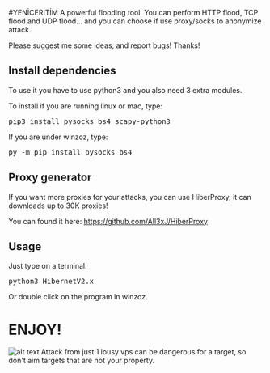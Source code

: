 #YENİCERİTİM
A powerful flooding tool.
You can perform HTTP flood, TCP flood and UDP flood... and you can choose if use proxy/socks to anonymize attack.

Please suggest me some ideas, and report bugs!
Thanks!


<h2>Install dependencies</h2>
To use it you have to use python3 and you also need 3 extra modules.

To install if you are running linux or mac, type:
<pre>pip3 install pysocks bs4 scapy-python3</pre>

If you are under winzoz, type:
<pre>py -m pip install pysocks bs4</pre>


<h2>Proxy generator</h2>
If you want more proxies for your attacks, you can use HiberProxy, it can downloads up to 30K proxies!

You can found it here: https://github.com/All3xJ/HiberProxy
<h2>Usage</h2>
Just type on a terminal:
<pre>python3 HibernetV2.x</pre>

Or double click on the program in winzoz.


<h1>ENJOY!</h1>



![alt text](https://i.imgur.com/odr1rPd.png)
Attack from just 1 lousy vps can be dangerous for a target, so don't aim targets that are not your property.

